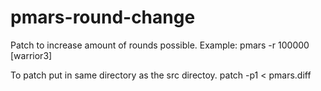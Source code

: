# pmars-round-change
Patch to increase amount of rounds possible.
Example:
pmars -r 100000 <warrior1> <warrior2> [warrior3]

To patch put in same directory as the src directoy.
patch -p1 < pmars.diff
